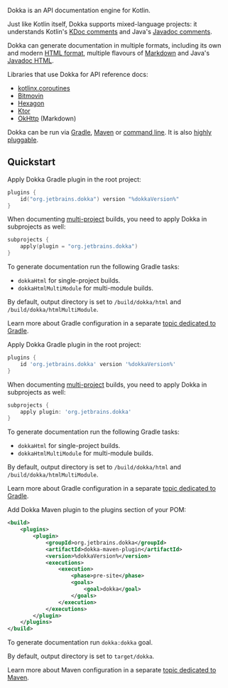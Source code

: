 [//]: # (title: Overview)

Dokka is an API documentation engine for Kotlin.

Just like Kotlin itself, Dokka supports mixed-language projects: it understands Kotlin's 
[KDoc comments](https://kotlinlang.org/docs/kotlin-doc.html#kdoc-syntax) and Java's 
[Javadoc comments](https://www.oracle.com/technical-resources/articles/java/javadoc-tool.html).

Dokka can generate documentation in multiple formats, including its own and modern [HTML format](html.md),
multiple flavours of [Markdown](markdown.md) and Java's [Javadoc HTML](javadoc.md).

Libraries that use Dokka for API reference docs:

* [kotlinx.coroutines](https://kotlinlang.org/api/kotlinx.coroutines/kotlinx-coroutines-core/kotlinx.coroutines/)
* [Bitmovin](https://cdn.bitmovin.com/player/android/3/docs/index.html)
* [Hexagon](https://hexagonkt.com/api/index.html)
* [Ktor](https://api.ktor.io/)
* [OkHttp](https://square.github.io/okhttp/4.x/okhttp/okhttp3/) (Markdown)

Dokka can be run via [Gradle](gradle.md), [Maven](maven.md) or [command line](cli.md). It is also 
[highly pluggable](plugins_introduction.md).

## Quickstart

<tabs group="build-script">
<tab title="Gradle Kotlin DSL" group-key="kotlin">

Apply Dokka Gradle plugin in the root project:

```kotlin
plugins {
    id("org.jetbrains.dokka") version "%dokkaVersion%"
}
```

When documenting [multi-project](gradle.md#multi-project-builds) builds, you need to apply Dokka in subprojects as well:

```kotlin
subprojects {
    apply(plugin = "org.jetbrains.dokka")
}
```

To generate documentation run the following Gradle tasks:

* `dokkaHtml` for single-project builds.
* `dokkaHtmlMultiModule` for multi-module builds.

By default, output directory is set to `/build/dokka/html` and `/build/dokka/htmlMultiModule`. 

Learn more about Gradle configuration in a separate [topic dedicated to Gradle](gradle.md).

</tab>
<tab title="Gradle Groovy DSL" group-key="groovy">

Apply Dokka Gradle plugin in the root project:

```groovy
plugins {
    id 'org.jetbrains.dokka' version '%dokkaVersion%'
}
```

When documenting [multi-project](gradle.md#multi-project-builds) builds, you need to apply Dokka in subprojects as well:

```groovy
subprojects {
    apply plugin: 'org.jetbrains.dokka'
}
```

To generate documentation run the following Gradle tasks:

* `dokkaHtml` for single-project builds.
* `dokkaHtmlMultiModule` for multi-module builds.

By default, output directory is set to `/build/dokka/html` and `/build/dokka/htmlMultiModule`.

Learn more about Gradle configuration in a separate [topic dedicated to Gradle](gradle.md).

</tab>
<tab title="Maven" group-key="mvn">

Add Dokka Maven plugin to the plugins section of your POM:

```xml
<build>
    <plugins>
        <plugin>
            <groupId>org.jetbrains.dokka</groupId>
            <artifactId>dokka-maven-plugin</artifactId>
            <version>%dokkaVersion%</version>
            <executions>
                <execution>
                    <phase>pre-site</phase>
                    <goals>
                        <goal>dokka</goal>
                    </goals>
                </execution>
            </executions>
        </plugin>
    </plugins>
</build>
```

To generate documentation run `dokka:dokka` goal. 

By default, output directory is set to `target/dokka`.

Learn more about Maven configuration in a separate [topic dedicated to Maven](maven.md).

</tab>
</tabs>
